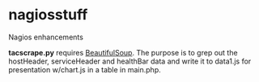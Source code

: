 # nagiosstuff
Nagios enhancements

<b>tacscrape.py</b> requires <a href="https://www.crummy.com/software/BeautifulSoup/bs4/doc/">BeautifulSoup</a>.  The purpose is to grep out the hostHeader, serviceHeader and healthBar data and write it to data1.js for presentation w/chart.js in a table in main.php.

